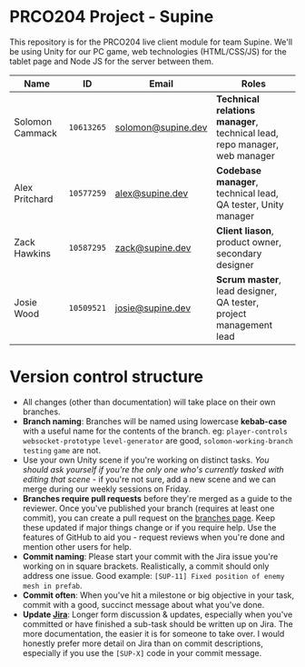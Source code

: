 # PRCO204 Project - Supine
This repository is for the PRCO204 live client module for team Supine. We'll be using Unity for our PC game, web technologies (HTML/CSS/JS) for the tablet page and Node JS for the server between them.

Name|ID|Email|Roles|
---|---|---|---
Solomon Cammack|`10613265`|solomon@supine.dev|**Technical relations manager**, technical lead, repo manager, web manager
Alex Pritchard|`10577259`|alex@supine.dev|**Codebase manager**, technical lead, QA tester, Unity manager
Zack Hawkins|`10587295`|zack@supine.dev|**Client liason**, product owner, secondary designer
Josie Wood|`10509521`|josie@supine.dev|**Scrum master**, lead designer, QA tester, project management lead

# Version control structure
- All changes (other than documentation) will take place on their own branches.
- **Branch naming**: Branches will be named using lowercase **kebab-case** with a useful name for the contents of the branch. eg: `player-controls` `websocket-prototype` `level-generator` are good, `solomon-working-branch` `testing` `game` are not.
- Use your own Unity scene if you're working on distinct tasks. *You should ask yourself if you're the only one who's currently tasked with editing that scene* - if you're not sure, add a new scene and we can merge during our weekly sessions on Friday.
- **Branches require pull requests** before they're merged as a guide to the reviewer. Once you've published your branch (requires at least one commit), you can create a pull request on the [branches page](https://github.com/Plymouth-University/prco204-supine/branches). Keep these updated if major things change or if you require help. Use the features of GitHub to aid you - request reviews when you're done and mention other users for help.
- **Commit naming**: Please start your commit with the Jira issue you're working on in square brackets. Realistically, a commit should only address one issue. Good example: `[SUP-11] Fixed position of enemy mesh in prefab`.
- **Commit often**: When you've hit a milestone or big objective in your task, commit with a good, succinct message about what you've done.
- **Update [Jira](https://jira.slmn.io/projects/SUP)**: Longer form discussion & updates, especially when you've committed or have finished a sub-task should be written up on Jira. The more documentation, the easier it is for someone to take over. I would honestly prefer more detail on Jira than on commit descriptions, especially if you use the `[SUP-X]` code in your commit message.
